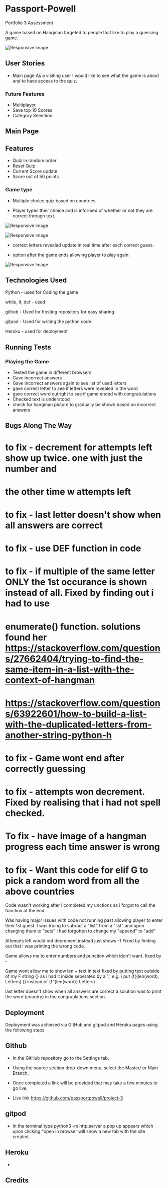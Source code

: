 # Passport-Powell
Portfolio 3 Assessment

A game based on Hangman targeted to people that like to play a guessing game.


![Responsive Image](https://github.com/passportpowell/project-2/blob/main/assets/images/readme.jpg?raw=true)



## User Stories
- Main page
As a visiting user I would like to see what the game is about and to have access to the quiz.


### Future Features
- Multiplayer
- Save top 10 Scores
- Category Selection


## Main Page

## Features
- Quiz in random order
- Reset Quiz
- Current Score update
- Score out of 50 points

### Game type
- Multiple choice quiz based on countries.

- Player types their choice and is informed of whether or not they are correct through text.



![Responsive Image](https://github.com/passportpowell/project-2/blob/main/assets/images/right-answer.jpg?raw=true)

![Responsive Image](https://github.com/passportpowell/project-2/blob/main/assets/images/wrong-answer.jpg?raw=true)


- correct letters revealed update in real time after each correct guess.

- option after the game ends allowing player to play again.

![Responsive Image](https://github.com/passportpowell/project-2/blob/main/assets/images/score-popup.jpg?raw=true)



## Technologies Used
Python - used for Coding the game

while, if, def - used

github - Used for hosting repository for easy sharing.

gitpod -  Used for writing the python code.

Heroku - used for deployment

## Running Tests

### Playing the Game
- Tested the game in different browsers
- Gave incorrect answers
- Gave incorrect answers again to see list of used letters
- gave correct letter to see if letters were revealed in the word
- gave correct word outright to see if game ended with congratulations
- Checked text is understood
- check for hangman picture to gradually be shown based on incorrect answers


## Bugs Along The Way

# to fix - decrement for attempts left show up twice. one with just the number and 
# the other time w attempts left
# to fix - last letter doesn't show when all answers are correct
# to fix - use DEF function in code
# to fix - if multiple of the same letter ONLY the 1st occurance is shown instead of all. Fixed by finding out i had to use 
# enumerate() function. solutions found her https://stackoverflow.com/questions/27662404/trying-to-find-the-same-item-in-a-list-with-the-context-of-hangman 
# https://stackoverflow.com/questions/63922601/how-to-build-a-list-with-the-duplicated-letters-from-another-string-python-h

# to fix - Game wont end after correctly guessing
# to fix - attempts won decrement. Fixed by realising that i had not spell checked.
# To fix - have image of a hangman progress each time answer is wrong
# to fix - Want this code for elif G to pick a random word from all the above countries
Code wasn't working after i completed my unctions as i forgot to call the function at the end

Was having major issues with code not running past allowing player to enter their 1st guest. I was trying to subract a "list" from a "list" and upon changing them to "sets" i had forgotten to change my "append" to "add"

Attempts left would not decrement instead just shows -1 Fixed by finding out that i was printing the wrong code.

Game allows me to enter numbers and punction which idon't want. fixed by -

Game wont allow me to show len + text in text fixed by putting text outside of my F string {} as i had it inside seperated by a ','. e.g. i put (f({len(word), Letters} )) instead of (f"{len(word)} Letters)

last letter doesn't show when all answers are correct a solution was to print the word (country) in the congraulations section.

## Deployment
Deployment was achieved via GitHub and gitpod and Heroku pages using the following steps

## Github
 - In the GitHub repository go to the Settings tab,

 - Using the source section drop-down menu, select the Master/ or Main Branch,

 - Once completed a link will be provided that may take a few minutes to go live,

- Live link https://github.com/passportpowell/project-3

## gitpod
 - In the terminal type python3 -m http.server
 a pop up appears which upon clicking "open in browser will show a new tab with the site created.

## Heroku
- 

## Credits

